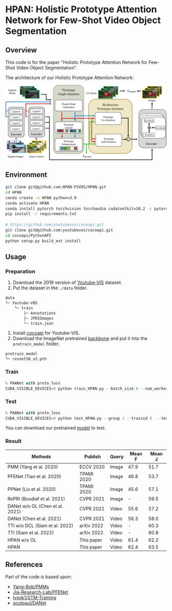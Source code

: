 # HPAN: Holistic Prototype Attention Network for Few-Shot Video Object Segmentation

## Overview

This code is for the paper "Holistic Prototype Attention Network for Few-Shot Video Object Segmentation".

The architecture of our Holistic Prototype Attention Network:

![arch](img/HPAN_arch.png)

## Environment

```sh
git clone git@github.com:HPAN-FSVOS/HPAN.git
cd HPAN
conda create -n HPAN python=3.9
conda activate HPAN
conda install pytorch torchvision torchaudio cudatoolkit=10.2 -c pytorch
pip install -r requirements.txt

# https://github.com/youtubevos/cocoapi.git
git clone git@github.com:youtubevos/cocoapi.git
cd cocoapi/PythonAPI
python setup.py build_ext install
```

## Usage

### Preparation

1. Download the 2019 version of [Youtube-VIS](https://youtube-vos.org/dataset/vis/) dataset.
2. Put the dataset in the `./data` folder.

```tree
data
└─ Youtube-VOS
    └─ train
        ├─ Annotations
        ├─ JPEGImages
        └─ train.json
```

1. Install [cocoapi](https://github.com/youtubevos/cocoapi) for Youtube-VIS.
2. Download the ImageNet pretrained [backbone](https://drive.google.com/file/d/1PIMA7uG_fcvXUvjDUL7UIVp6KmGdSFKi/view?usp=sharing) and put it into the `pretrain_model` folder.

```tree
pretrain_model
└─ resnet50_v2.pth
```

### Train

```python
% PAANet with proto_loss
CUDA_VISIBLE_DEVICES=0 python train_HPAN.py --batch_size 8 --num_workers 8 --group 1 --trainid 0 --lr 5e-5 --with_prior_mask --with_proto_attn --proto_with_self_attn --proto_per_frame 5 --with_proto_loss
```

### Test

```python
% PAANet with proto_loss
CUDA_VISIBLE_DEVICES=0 python test_HPAN.py --group 1 --trainid 0  --test_num 1 --finetune_idx 1 --test_best --lr 2e-5 --with_prior_mask --with_proto_attn --proto_with_self_attn --proto_per_frame 5 --with_proto_loss
```

You can download our pretrained [model](https://github.com/HPAN-FSVOS/HPAN/releases/download/pretrained_model/workdir.zip) to test.

### Result

|Methods| Publish| Query| Mean F| Mean J|
|---|---|---|---|---|
|PMM (Yang et al. 2020)| ECCV 2020| Image| 47.9| 51.7|
|PFENet (Tian et al. 2020)| TPAMI 2020| Image| 46.8| 53.7|
|PPNet (Liu et al. 2020)| TPAMI 2020| Image| 45.6| 57.1|
|RePRI (Boudiaf et al. 2021)| CVPR 2021| Image| -| 59.5|
|DANet w/o OL (Chen et al. 2021)| CVPR 2021| Video| 55.6| 57.2|
|DANet (Chen et al. 2021)| CVPR 2021| Video| 56.3| 58.0|
|TTI w/o DCL (Siam et al. 2022)| arXiv 2022| Video| -| 60.3|
|TTI (Siam et al. 2022)| arXiv 2022| Video| -| 60.8|
|HPAN w/o OL| This paper| Video| 61.4| 62.2|
|HPAN| This paper| Video|  62.4| 63.5|

## References

Part of the code is based upon:

+ [Yang-Bob/PMMs](https://github.com/Yang-Bob/PMMs)
+ [Jia-Research-Lab/PFENet](https://github.com/Jia-Research-Lab/PFENet)
+ [lyxok1/STM-Training](https://github.com/lyxok1/STM-Training)
+ [scutpaul/DANet](https://github.com/scutpaul/DANet)
